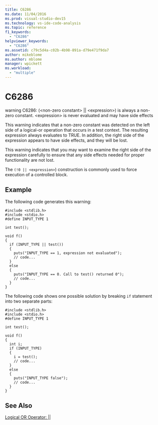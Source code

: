 ```yaml
---
title: C6286
ms.date: 11/04/2016
ms.prod: visual-studio-dev15
ms.technology: vs-ide-code-analysis
ms.topic: reference
f1_keywords:
  - "C6286"
helpviewer_keywords:
  - "C6286"
ms.assetid: c79c5d4a-c02b-4b98-891a-d79e471f9da7
author: mikeblome
ms.author: mblome
manager: wpickett
ms.workload:
  - "multiple"
---
```

# C6286
warning C6286: (\<non-zero constant> &#124;&#124; \<expression>) is always a non-zero constant. \<expression> is never evaluated and may have side effects

 This warning indicates that a non-zero constant was detected on the left side of a logical-or operation that occurs in a test context. The resulting expression always evaluates to TRUE. In addition, the right side of the expression appears to have side effects, and they will be lost.

 This warning indicates that you may want to examine the right side of the expression carefully to ensure that any side effects needed for proper functionality are not lost.

 The `(!0 || <expression>`) construction is commonly used to force execution of a controlled block.

## Example
 The following code generates this warning:

```
#include <stdlib.h>
#include <stdio.h>
#define INPUT_TYPE 1

int test();

void f()
{
  if (INPUT_TYPE || test())
  {
    puts("INPUT_TYPE == 1, expression not evaluated");
    // code...
  }
  else
  {
    puts("INPUT_TYPE == 0. Call to test() returned 0");
    // code...
  }
}
```

 The following code shows one possible solution by breaking `if` statement into two separate parts:

```
#include <stdlib.h>
#include <stdio.h>
#define INPUT_TYPE 1

int test();

void f()
{
  int i;
  if (INPUT_TYPE)
  {
    i = test();
    // code...
  }
  else
  {
    puts("INPUT_TYPE false");
    // code...
  }
}
```

## See Also
 [Logical OR Operator: &#124;&#124;](/cpp/cpp/logical-or-operator-pipe-pipe)